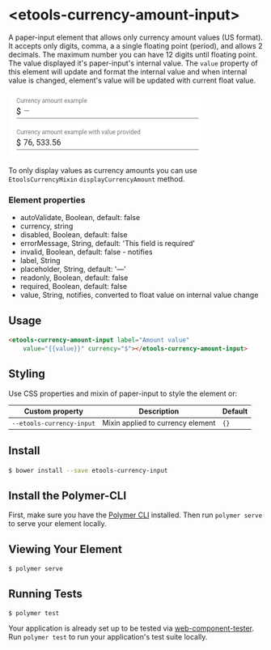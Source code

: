 # \<etools-currency-amount-input\>

A paper-input element that allows only currency amount values (US format). It accepts only digits, comma, a
a single floating point (period), and allows 2 decimals. The maximum number you can have 12 digits until floating point.
The value displayed it's paper-input's internal value. The `value` property of this element will update and format
the internal value and when internal value is changed, element's value will be updated with current float value.

![etools-currency-input-img](etools-currency-input.png)

To only display values as currency amounts you can use `EtoolsCurrencyMixin`
`displayCurrencyAmount` method.

### Element properties

* autoValidate, Boolean, default: false
* currency, string
* disabled, Boolean, default: false
* errorMessage, String, default: 'This field is required'
* invalid, Boolean, default: false - notifies
* label, String
* placeholder, String, default: '—'
* readonly, Boolean, default: false
* required, Boolean, default: false
* value, String, notifies, converted to float value on internal value change

## Usage

```html
<etools-currency-amount-input label="Amount value"
    value="{{value}}" currency="$"></etools-currency-amount-input>
```

## Styling

Use CSS properties and mixin of paper-input to style the element or:

Custom property | Description | Default
----------------|-------------|----------
`--etools-currency-input` | Mixin applied to currency element | `{}`

## Install

```bash
$ bower install --save etools-currency-input
```

## Install the Polymer-CLI

First, make sure you have the [Polymer CLI](https://www.npmjs.com/package/polymer-cli) installed. Then run `polymer serve` to serve your element locally.

## Viewing Your Element

```
$ polymer serve
```

## Running Tests

```
$ polymer test
```

Your application is already set up to be tested via [web-component-tester](https://github.com/Polymer/web-component-tester). Run `polymer test` to run your application's test suite locally.
